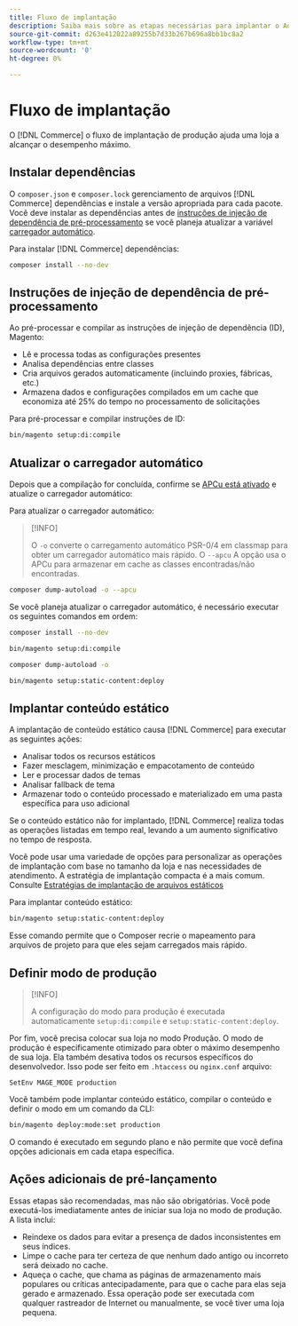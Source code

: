 ```yaml
---
title: Fluxo de implantação
description: Saiba mais sobre as etapas necessárias para implantar o Adobe Commerce ou o Magento Open Source em um ambiente de produção.
source-git-commit: d263e412022a89255b7d33b267b696a8bb1bc8a2
workflow-type: tm+mt
source-wordcount: '0'
ht-degree: 0%

---
```



# Fluxo de implantação

O [!DNL Commerce] o fluxo de implantação de produção ajuda uma loja a alcançar o desempenho máximo.

## Instalar dependências

O `composer.json` e `composer.lock` gerenciamento de arquivos [!DNL Commerce] dependências e instale a versão apropriada para cada pacote. Você deve instalar as dependências antes de [instruções de injeção de dependência de pré-processamento](#preprocess-dependency-injection-instructions) se você planeja atualizar a variável [carregador automático](#update-the-autoloader).

Para instalar [!DNL Commerce] dependências:

```bash
composer install --no-dev
```

## Instruções de injeção de dependência de pré-processamento

Ao pré-processar e compilar as instruções de injeção de dependência (ID), Magento:

* Lê e processa todas as configurações presentes
* Analisa dependências entre classes
* Cria arquivos gerados automaticamente (incluindo proxies, fábricas, etc.)
* Armazena dados e configurações compilados em um cache que economiza até 25% do tempo no processamento de solicitações

Para pré-processar e compilar instruções de ID:

```bash
bin/magento setup:di:compile
```

## Atualizar o carregador automático

Depois que a compilação for concluída, confirme se [APCu está ativado](../performance/software.md#php-settings) e atualize o carregador automático:

Para atualizar o carregador automático:

>[!INFO]
>
>O `-o` converte o carregamento automático PSR-0/4 em classmap para obter um carregador automático mais rápido. O `--apcu` A opção usa o APCu para armazenar em cache as classes encontradas/não encontradas.

```bash
composer dump-autoload -o --apcu
```

Se você planeja atualizar o carregador automático, é necessário executar os seguintes comandos em ordem:

```bash
composer install --no-dev
```

```bash
bin/magento setup:di:compile
```

```bash
composer dump-autoload -o
```

```bash
bin/magento setup:static-content:deploy
```

## Implantar conteúdo estático

A implantação de conteúdo estático causa [!DNL Commerce] para executar as seguintes ações:

* Analisar todos os recursos estáticos
* Fazer mesclagem, minimização e empacotamento de conteúdo
* Ler e processar dados de temas
* Analisar fallback de tema
* Armazenar todo o conteúdo processado e materializado em uma pasta específica para uso adicional

Se o conteúdo estático não for implantado, [!DNL Commerce] realiza todas as operações listadas em tempo real, levando a um aumento significativo no tempo de resposta.

Você pode usar uma variedade de opções para personalizar as operações de implantação com base no tamanho da loja e nas necessidades de atendimento. A estratégia de implantação compacta é a mais comum. Consulte [Estratégias de implantação de arquivos estáticos](../configuration/cli/static-view-file-strategy.md)

Para implantar conteúdo estático:

```bash
bin/magento setup:static-content:deploy
```

Esse comando permite que o Composer recrie o mapeamento para arquivos de projeto para que eles sejam carregados mais rápido.

## Definir modo de produção

>[!INFO]
>
>A configuração do modo para produção é executada automaticamente `setup:di:compile` e `setup:static-content:deploy`.

Por fim, você precisa colocar sua loja no modo Produção. O modo de produção é especificamente otimizado para obter o máximo desempenho de sua loja. Ela também desativa todos os recursos específicos do desenvolvedor. Isso pode ser feito em `.htaccess` ou `nginx.conf` arquivo:

`SetEnv MAGE_MODE production`

Você também pode implantar conteúdo estático, compilar o conteúdo e definir o modo em um comando da CLI:

```bash
bin/magento deploy:mode:set production
```

O comando é executado em segundo plano e não permite que você defina opções adicionais em cada etapa específica.

## Ações adicionais de pré-lançamento

Essas etapas são recomendadas, mas não são obrigatórias. Você pode executá-los imediatamente antes de iniciar sua loja no modo de produção. A lista inclui:

* Reindexe os dados para evitar a presença de dados inconsistentes em seus índices.
* Limpe o cache para ter certeza de que nenhum dado antigo ou incorreto será deixado no cache.
* Aqueça o cache, que chama as páginas de armazenamento mais populares ou críticas antecipadamente, para que o cache para elas seja gerado e armazenado. Essa operação pode ser executada com qualquer rastreador de Internet ou manualmente, se você tiver uma loja pequena.
